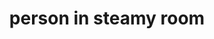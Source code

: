 ---
layout: smileys&emotion
title: person in steamy room
emoji: person_in_steamy_room
permalink: 🧖.html
image: assets/img/3moji/person_in_steamy_room.png
---